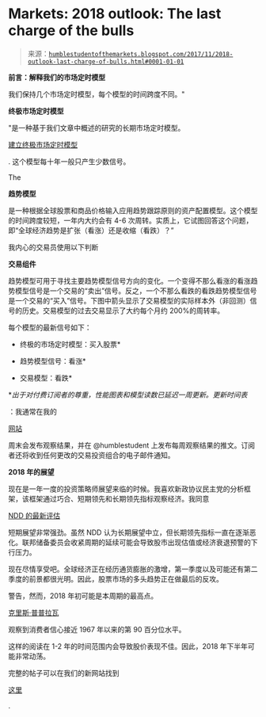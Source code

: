 <!--yml

类别：未分类

日期：2024-05-18 02:47:08

-->

# Markets: 2018 outlook: The last charge of the bulls

> 来源：[`humblestudentofthemarkets.blogspot.com/2017/11/2018-outlook-last-charge-of-bulls.html#0001-01-01`](https://humblestudentofthemarkets.blogspot.com/2017/11/2018-outlook-last-charge-of-bulls.html#0001-01-01)

**前言：解释我们的市场定时模型**

我们保持几个市场定时模型，每个模型的时间跨度不同。"

**终极市场定时模型**

"是一种基于我们文章中概述的研究的长期市场定时模型。

[建立终极市场定时模型](https://humblestudentofthemarkets.com/2016/01/26/building-the-ultimate-market-timing-model/)

. 这个模型每十年一般只产生少数信号。

The

**趋势模型**

是一种根据全球股票和商品价格输入应用趋势跟踪原则的资产配置模型。这个模型的时间跨度较短，一年内大约会有 4-6 次周转。实质上，它试图回答这个问题，即“全球经济趋势是扩张（看涨）还是收缩（看跌）？”

我内心的交易员使用以下判断

**交易组件**

趋势模型可用于寻找主要趋势模型信号方向的变化。一个变得不那么看涨的看涨趋势模型信号是一个交易的“卖出”信号。反之，一个不那么看跌的看跌趋势模型信号是一个交易的“买入”信号。下图中箭头显示了交易模型的实际样本外（非回测）信号的历史。交易模型的过去交易显示了大约每个月约 200%的周转率。

每个模型的最新信号如下：

+   终极的市场定时模型：买入股票*

+   趋势模型信号：看涨*

+   交易模型：看跌*

**出于对付费订阅者的尊重，性能图表和模型读数已延迟一周更新。*更新时间表**

：我通常在我的

[网站](https://humblestudentofthemarkets.com/)

周末会发布观察结果，并在 @humblestudent 上发布每周观察结果的推文。订阅者还将收到任何更改的交易投资组合的电子邮件通知。

**2018 年的展望**

现在是一年一度的投资策略师展望来临的时候。我喜欢新政协议民主党的分析框架，该框架通过巧合、短期领先和长期领先指标观察经济。我同意

[NDD 的最新评估](http://community.xe.com/blog/xe-market-analysis/weekly-indicators-yield-curve-flatter-still-positive-edition)

短期展望非常强劲。虽然 NDD 认为长期展望中立，但长期领先指标一直在逐渐恶化。联邦储备委员会收紧周期的延续可能会导致股市出现估值或经济衰退预警的下行压力。

现在尽情享受吧。全球经济正在经历通货膨胀的激增，第一季度以及可能还有第二季度的前景都很光明。因此，股票市场的多头趋势正在做最后的反攻。

警告，然而，2018 年初可能是本周期的最高点。

[克里斯·普普拉瓦](https://www.financialsense.com/chris-puplava/curb-your-enthusiasm-time-reset-expectations)

观察到消费者信心接近 1967 年以来的第 90 百分位水平。

这样的阅读在 1-2 年的时间范围内会导致股价表现不佳。因此，2018 年下半年可能非常动荡。

完整的帖子可以在我们的新网站找到

[这里](https://humblestudentofthemarkets.com/2017/11/19/2018-outlook-the-last-charge-of-the-bulls/)

.
